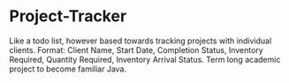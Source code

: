 # Project-Tracker
Like a todo list, however based towards tracking projects with individual clients.
Format: Client Name, Start Date, Completion Status, Inventory Required, Quantity Required, Inventory Arrival Status.
Term long academic project to become familiar Java.
